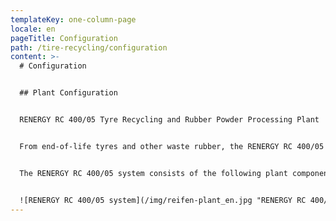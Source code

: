 ```yaml
---
templateKey: one-column-page
locale: en
pageTitle: Configuration
path: /tire-recycling/configuration
content: >-
  # Configuration


  ## Plant Configuration


  RENERGY RC 400/05 Tyre Recycling and Rubber Powder Processing Plant


  From end-of-life tyres and other waste rubber, the RENERGY RC 400/05 produces ultra-fine rubber powder by application of liquid nitrogen, separated in the RENERGY LZ Series. This rubber powder can be processed to new products in the RENERGY TPE Series, RENERGY DU Series and in the RENERGY SP Series.


  The RENERGY RC 400/05 system consists of the following plant components:


  ![RENERGY RC 400/05 system](/img/reifen-plant_en.jpg "RENERGY RC 400/05 system")
---
```

